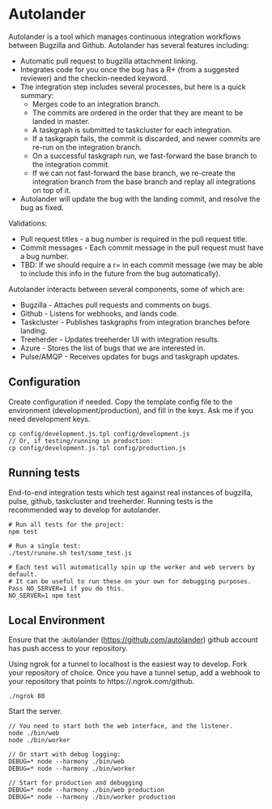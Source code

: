 # Autolander

Autolander is a tool which manages continuous integration workflows between Bugzilla and Github. Autolander has several features including:

* Automatic pull request to bugzilla attachment linking.
* Integrates code for you once the bug has a R+ (from a suggested reviewer) and the checkin-needed keyword.
* The integration step includes several processes, but here is a quick summary:
  * Merges code to an integration branch.
  * The commits are ordered in the order that they are meant to be landed in master.
  * A taskgraph is submitted to taskcluster for each integration.
  * If a taskgraph fails, the commit is discarded, and newer commits are re-run on the integration branch.
  * On a successful taskgraph run, we fast-forward the base branch to the integration commit.
  * If we can not fast-forward the base branch, we re-create the integration branch from the base branch and replay all integrations on top of it.
* Autolander will update the bug with the landing commit, and resolve the bug as fixed.

Validations:

* Pull request titles - a bug number is required in the pull request title.
* Commit messages - Each commit message in the pull request must have a bug number.
* TBD: If we should require a r= in each commit message (we may be able to include this info in the future from the bug automatically).

Autolander interacts between several components, some of which are:

* Bugzilla - Attaches pull requests and comments on bugs.
* Github - Listens for webhooks, and lands code.
* Taskcluster - Publishes taskgraphs from integration branches before landing.
* Treeherder - Updates treeherder UI with integration results.
* Azure - Stores the list of bugs that we are interested in.
* Pulse/AMQP - Receives updates for bugs and taskgraph updates.


## Configuration

Create configuration if needed. Copy the template config file to the environment (development/production), and fill in the keys. Ask me if you need development keys.
```
cp config/development.js.tpl config/development.js
// Or, if testing/running in production:
cp config/development.js.tpl config/production.js
```


## Running tests

End-to-end integration tests which test against real instances of bugzilla, pulse, github, taskcluster and treeherder. Running tests is the recommended way to develop for autolander.
```
# Run all tests for the project:
npm test

# Run a single test:
./test/runone.sh test/some_test.js

# Each test will automatically spin up the worker and web servers by default.
# It can be useful to run these on your own for debugging purposes. Pass NO_SERVER=1 if you do this.
NO_SERVER=1 npm test
```


## Local Environment

Ensure that the :autolander (https://github.com/autolander) github account has push access to your repository.

Using ngrok for a tunnel to localhost is the easiest way to develop. Fork your repository of choice. Once you have a tunnel setup, add a webhook to your repository that points to https://<id>.ngrok.com/github.

```
./ngrok 80
```

Start the server.
```
// You need to start both the web interface, and the listener.
node ./bin/web
node ./bin/worker

// Or start with debug logging:
DEBUG=* node --harmony ./bin/web
DEBUG=* node --harmony ./bin/worker

// Start for production and debugging
DEBUG=* node --harmony ./bin/web production
DEBUG=* node --harmony ./bin/worker production

```
